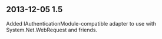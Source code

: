 

2013-12-05 1.5 
--------------

Added IAuthenticationModule-compatible adapter to use with System.Net.WebRequest and friends.



